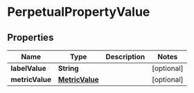 
# PerpetualPropertyValue

## Properties
Name | Type | Description | Notes
------------ | ------------- | ------------- | -------------
**labelValue** | **String** |  |  [optional]
**metricValue** | [**MetricValue**](MetricValue.md) |  |  [optional]



